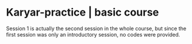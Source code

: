 # Karyar-practice | basic course
Session 1 is actually the second session in the whole course, 
but since the first session was only an introductory session, no codes were provided.
